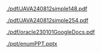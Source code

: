 [./pdf/JAVA240812simple148.pdf](https://cafe.naver.com/thetjoeun99/1484)

[./pdf/JAVA240812simple254.pdf](https://cafe.naver.com/thetjoeun99/1766)

[./pdf/oracle230101GoogleDocs.pdf](https://cafe.naver.com/thetjoeun99/1661)

[./ppt/enumPPT.pptx](https://cafe.naver.com/thetjoeun99/1968)
